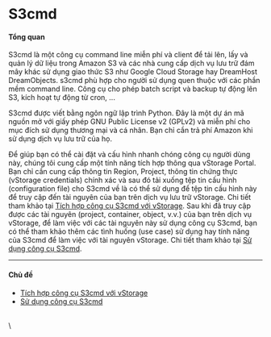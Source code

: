 # S3cmd

#### Tổng quan <a href="#s3cmd-tongquan" id="s3cmd-tongquan"></a>

S3cmd là một công cụ command line miễn phí và client để tải lên, lấy và quản lý dữ liệu trong Amazon S3 và các nhà cung cấp dịch vụ lưu trữ đám mây khác sử dụng giao thức S3 như Google Cloud Storage hay DreamHost DreamObjects. s3cmd phù hợp cho người sử dụng quen thuộc với các phần mềm command line. Công cụ cho phép batch script và backup tự động lên S3, kích hoạt tự động từ cron, ...

S3cmd được viết bằng ngôn ngữ lập trình Python. Đây là một dự án mã nguồn mở với giấy phép GNU Public License v2 (GPLv2) và miễn phí cho mục đích sử dụng thương mại và cá nhân. Bạn chỉ cần trả phí Amazon khi sử dụng dịch vụ lưu trữ của họ.

Để giúp bạn có thể cài đặt và cấu hình nhanh chóng công cụ người dùng này, chúng tôi cung cấp một tính năng tích hợp thông qua vStorage Portal. Bạn chỉ cần cung cấp thông tin Region, Project, thông tin chứng thực (vStorage credentials) chính xác và sau đó tải xuống tệp tin cấu hình (configuration file) cho S3cmd về là có thể sử dụng để tệp tin cấu hình này để truy cập đến tài nguyên của bạn trên dịch vụ lưu trữ vStorage. Chi tiết tham khảo tại [Tích hợp công cụ S3cmd với vStorage](https://docs.vngcloud.vn/pages/viewpage.action?pageId=59805492).  Sau khi đã truy cập được các tài nguyên (project, container, object, v.v.) của bạn trên dịch vụ vStorage, để làm việc với các tài nguyên này sử dụng công cụ S3cmd, bạn có thể tham khảo thêm các tình huống (use case) sử dụng hay tính năng của S3cmd để làm việc với tài nguyên vStorage. Chi tiết tham khảo tại [Sử dụng công cụ S3cmd](https://docs.vngcloud.vn/pages/viewpage.action?pageId=59803926).

***

#### Chủ đề <a href="#s3cmd-chude" id="s3cmd-chude"></a>

* [Tích hợp công cụ S3cmd với vStorage](https://docs.vngcloud.vn/pages/viewpage.action?pageId=59805492)
* [Sử dụng công cụ S3cmd](https://docs.vngcloud.vn/pages/viewpage.action?pageId=59803926)

\
\
